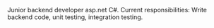 Junior backend developer asp.net C#.
Current responsibilities: Write backend code, unit testing, integration testing.

<!---
9Lucky9/9Lucky9 is a ✨ special ✨ repository because its `README.md` (this file) appears on your GitHub profile.
You can click the Preview link to take a look at your changes.
--->
